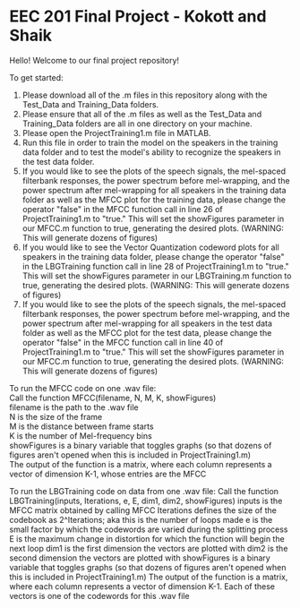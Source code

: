 # EEC 201 Final Project - Kokott and Shaik
Hello! Welcome to our final project repository!

To get started:
1. Please download all of the .m files in this repository along with the Test_Data and Training_Data folders.
2. Please ensure that all of the .m files as well as the Test_Data and Training_Data folders are all in one directory on your machine.
3. Please open the ProjectTraining1.m file in MATLAB.
4. Run this file in order to train the model on the speakers in the training data folder and to test the model's ability to recognize the speakers in the test data folder.
5. If you would like to see the plots of the speech signals, the mel-spaced filterbank responses, the power spectrum before mel-wrapping, and the power spectrum after mel-wrapping for all speakers in the training data folder as well as the MFCC plot for the training data, please change the operator "false" in the MFCC function call in line 26 of ProjectTraining1.m to "true." This will set the showFigures parameter in our MFCC.m function to true, generating the desired plots. (WARNING: This will generate dozens of figures)
6. If you would like to see the Vector Quantization codeword plots for all speakers in the training data folder, please change the operator "false" in the LBGTraining function call in line 28 of ProjectTraining1.m to "true." This will set the showFigures parameter in our LBGTraining.m function to true, generating the desired plots. (WARNING: This will generate dozens of figures)
7. If you would like to see the plots of the speech signals, the mel-spaced filterbank responses, the power spectrum before mel-wrapping, and the power spectrum after mel-wrapping for all speakers in the test data folder as well as the MFCC plot for the test data, please change the operator "false" in the MFCC function call in line 40 of ProjectTraining1.m to "true." This will set the showFigures parameter in our MFCC.m function to true, generating the desired plots. (WARNING: This will generate dozens of figures)

To run the MFCC code on one .wav file:  
Call the function MFCC(filename, N, M, K, showFigures)  
    filename is the path to the .wav file  
    N is the size of the frame  
    M is the distance between frame starts  
    K is the number of Mel-frequency bins  
    showFigures is a binary variable that toggles graphs (so that dozens of figures aren't opened when this is included in ProjectTraining1.m)  
The output of the function is a matrix, where each column represents a vector of dimension K-1, whose entries are the MFCC

To run the LBGTraining code on data from one .wav file:
Call the function LBGTraining(inputs, Iterations, e, E, dim1, dim2, showFigures)
  inputs is the MFCC matrix obtained by calling MFCC
  Iterations defines the size of the codebook as 2^Iterations; aka this is the number of loops made
  e is the small factor by which the codewords are varied during the splitting process
  E is the maximum change in distortion for which the function will begin the next loop
  dim1 is the first dimension the vectors are plotted with
  dim2 is the second dimension the vectors are plotted with
  showFigures is a binary variable that toggles graphs (so that dozens of figures aren't opened when this is included in ProjectTraining1.m)
The output of the function is a matrix, where each column represents a vector of dimension K-1. Each of these vectors is one of the codewords for this .wav file
